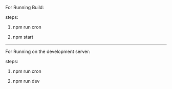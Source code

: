 For Running Build:

steps:

1. npm run cron

2. npm start

---

For Running on the development server:

steps:

1. npm run cron

2. npm run dev
